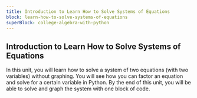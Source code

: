 ```yaml
---
title: Introduction to Learn How to Solve Systems of Equations
block: learn-how-to-solve-systems-of-equations
superBlock: college-algebra-with-python
---
```


## Introduction to Learn How to Solve Systems of Equations

In this unit, you will learn how to solve a system of two equations (with two variables) without graphing. You will see how you can factor an equation and solve for a certain variable in Python. By the end of this unit, you will be able to solve and graph the system with one block of code.
